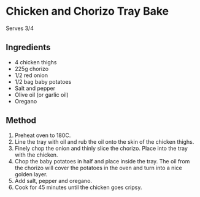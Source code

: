 # Chicken and Chorizo Tray Bake

Serves 3/4

## Ingredients

- 4 chicken thighs
- 225g chorizo
- 1/2 red onion
- 1/2 bag baby potatoes
- Salt and pepper
- Olive oil (or garlic oil)
- Oregano

## Method

1. Preheat oven to 180C.
2. Line the tray with oil and rub the oil onto the skin of the chicken thighs.
3. Finely chop the onion and thinly slice the chorizo. Place into the tray with the chicken.
4. Chop the baby potatoes in half and place inside the tray. The oil from the chorizo will cover the potatoes in the oven and turn into a nice golden layer.
5. Add salt, pepper and oregano.
6. Cook for 45 minutes until the chicken goes cripsy.